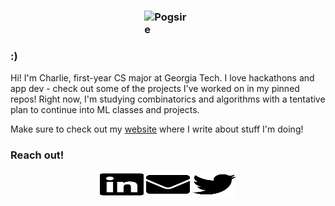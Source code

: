 ### <img src="https://cdn.discordapp.com/emojis/741401023054348430.png" alt="Pogsire" style="display: block; margin-left: auto; margin-right: auto; width: 15%;">

### :)

Hi! I'm Charlie, first-year CS major at Georgia Tech. I love hackathons and app dev - check out some of the projects I've worked on in my pinned repos! Right now, I'm studying combinatorics and algorithms with a tentative plan to continue into ML classes and projects. 

Make sure to check out my [website](https://cvxluo.dev/) where I write about stuff I'm doing!


### Reach out!
<div align="center">
	<a href="https://www.linkedin.com/in/cvxluo/"><img title="LinkedIn" src="https://raw.githubusercontent.com/cvxluo/cvxluo/master/assets/linkedin.svg" width="70" height="40" /></a>
	<a href="mailto:cvxluo@gmail.com"><img title="Email" src="https://raw.githubusercontent.com/cvxluo/cvxluo/master/assets/envelope.svg" width="70" height="40" /></a>
	<a href="https://twitter.com/cvxluo"><img title="Twitter" src="https://raw.githubusercontent.com/cvxluo/cvxluo/master/assets/twitter.svg" width="70" height="40" /></a>
</div>